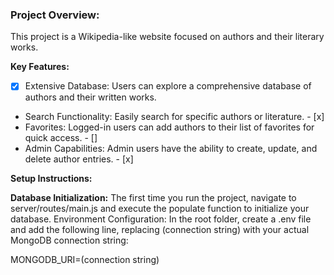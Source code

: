 ### Project Overview:

This project is a Wikipedia-like website focused on authors and their literary works.

**Key Features:**

- [x] Extensive Database: Users can explore a comprehensive database of authors and their written works.
- Search Functionality: Easily search for specific authors or literature. - [x]
- Favorites: Logged-in users can add authors to their list of favorites for quick access. - []
- Admin Capabilities: Admin users have the ability to create, update, and delete author entries. - [x]

**Setup Instructions:**

**Database Initialization:** The first time you run the project, navigate to server/routes/main.js and execute the populate function to initialize your database.
Environment Configuration: In the root folder, create a .env file and add the following line, replacing (connection string) with your actual MongoDB connection string:

MONGODB_URI=(connection string)
